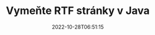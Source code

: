 ---
############################# Static ############################
layout: "auto-gen-merger"
date: 2022-10-28T06:51:15
draft: false
otherformats: vsdm vsdx vssm vssx vstm vstx vsx vtx xlam xls xlsb xlsm xlsx xlt xltm xltx

############################# Head ############################
head_title: "Vymeňte a vymeňte RTF stránky v Java"
head_description: "Vymeňte a vymeňte pozície dvoch stránok v súbore RTF v Java pomocou rozhrania API na zlúčenie dokumentov."

############################# Header ############################
title: "Vymeňte RTF stránky v Java"
description: "Vymeňte RTF stránky za pár riadkov kódu Java."
bg_image: "https://cms.admin.containerize.com/templates/aspose/App_Themes/V3/images/bg/header1.png"
bg_overlay: false
button:
    enable: true
    icon: "fas fa-arrow-down"
    label: "Stiahnite si bezplatnú skúšobnú verziu"
    link: "https://downloads.groupdocs.com/merger/java"

############################# SubMenu ############################
submenu:
    enable: true

    left:
        img_alt: "GroupDocs.Merger for Java"
        image: "https://cms.admin.containerize.com/templates/groupdocs/images/product-logos/90x90-noborder/groupdocs-merger-java.png"
        product: "GroupDocs.Merger"
        platform: "Java"

    middle:
        button:

            # button loop
            - link: "https://apireference.groupdocs.com/merger/java"
              text: "Referencia API"

            # button loop
            - link: "https://github.com/groupdocs-merger"
              text: "Príklady kódov"

            # button loop
            - link: "https://products.groupdocs.app/merger/family"
              text: "Živé ukážky"

            # button loop
            - link: "https://purchase.groupdocs.com/pricing/merger/java"
              text: "Stanovenie cien"

    right:
        link_download: "https://downloads.groupdocs.com/merger"
        link_learn: "https://docs.groupdocs.com/merger/java"
        link_buy: "https://purchase.groupdocs.com"

############################# About ############################
about:
    enable: true
    title: "O GroupDocs.Merger for Java API"
    content: |
        [GroupDocs.Merger for Java](/sk/merger/java/) ponúka jednoduché riešenie na bezpečné zlúčenie a rozdelenie medzi širokou škálou formátov dokumentov vrátane PDF, Microsoft Office (Word, Excel, PowerPoint , OneNote), OpenDocument, HTML, obrázky a mnoho ďalších v aplikáciách Java. Pridaním iba niekoľkých riadkov kódu vykonajte niekoľko operácií s dokumentom, ako je presunutie, odstránenie, otočenie, výmena, extrahovanie alebo zmena orientácie strán v dokumentoch. Rozhranie API na zlučovanie dokumentov tiež podporuje zobrazenie náhľadu stránok dokumentu ako obrázka na analýzu štruktúry dokumentu, formátovania a obsahu na stránke.
        
        GroupDocs.Merger API je tou správnou voľbou pre podnikové riešenia, ktoré vyžadujú funkcie na výmenu stránok súborov. Tieto rozhrania API sú dobre podporované na všetkých hlavných operačných systémoch a platformách vrátane J2SE 7.0 (1.7), J2SE 8.0 (1.8), Java 10.

############################# Steps ############################
steps:
    enable: true
    title_left: "Vymeňte RTF strán súboru v Java"
    content_left: |
        [GroupDocs.Merger for Java](/sk/merger/java/) uľahčuje vývojárom Java vymieňať si stránky v rámci súboru RTF implementáciou niekoľkých jednoduchých krokov .
        
        * Inicializujte **SwapOptions** a zadajte čísla strán na výmenu.
        * Vytvorte novú inštanciu **Merger** a zadajte cestu zdrojového dokumentu ako parameter konštruktora.
        * Zavolajte na **swapPages** a odovzdajte objekt **SwapOptions**.
        * Zavolajte **Save** a zadajte cestu k súboru na uloženie výsledného dokumentu.

    title_right: "Požiadavky na systém"
    content_right: |
        Rozhrania API GroupDocs.Merger for Java sú podporované na všetkých hlavných platformách a operačných systémoch. Pred spustením nižšie uvedeného kódu sa uistite, že máte vo svojom systéme nainštalované nasledujúce predpoklady.

        * Operačné systémy: Microsoft Windows, Linux, MacOS
        * Vývojové prostredia: NetBeans, IntelliJ IDEA, Eclipse
        * Rámce: J2SE 7.0 (1.7), J2SE 8.0 (1.8), Java 10
        * Stiahnite si najnovšiu verziu GroupDocs.Merger for Java z [Maven](https://repository.groupdocs.com/webapp/#/artifacts/browse/tree/General/repo/com/groupdocs/groupdocs-merger)
         
    code: |
     {{% merger/additional-styles %}}
     {{< merger/code-merger title="Ako vymeniť stránky súboru RTF pomocou vzorového kódu Java">}}

        ```java    
        // Vymeňte RTF stránky súboru pomocou GroupDocs.Merger API
        int pageNumber1 = 6;
        int pageNumber2 = 1;

        // Inicializujte triedu SwapOptions, aby ste určili čísla strán na výmenu
        SwapOptions swapOptions = new SwapOptions(pageNumber2, pageNumber1);

        // Okamžité zlúčenie so vstupným dokumentom RTF
        Merger merger = new Merger("input.rtf");

        // Zavolajte metódu SwapPages a odovzdajte jej objekt SwapOptions
        merger.swapPages(swapOptions);
    
        // Zavolajte metódu Uložiť a zadajte požadovanú cestu k súboru na uloženie výstupného dokumentu
        merger.save("output.rtf");
        ```
     {{< /merger/code-merger >}}

############################# Demos ############################
demos:
    enable: true
    title: "Živé ukážky – Vymeňte RTF stránok súboru online"
    content: |
       Vymeňte si stránky so súbormi RTF hneď teraz na webovej lokalite [GroupDocs.Merger Live Demos](https://products.groupdocs.app/splitter/swap-pages/rtf).
       Živá ukážka má nasledujúce výhody.
        
############################# About Formats ############################
about_formats:
    enable: true

############################# More Formats ############################
more_formats:
    enable: true
    title: "Vymeňte strany iných formátov súborov"
    content: |
        API na zlúčenie a rozdelenie dokumentov Java pre formáty súborov a obrázky. Vymeňte niektoré z populárnych formátov súborov, ako je uvedené nižšie.

############################# Back to top ###############################
back_to_top:
    enable: true
---